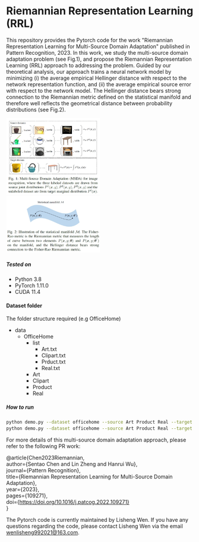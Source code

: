 # Riemannian Representation Learning (RRL)


This repository provides the Pytorch code for the work "Riemannian Representation Learning for Multi-Source Domain Adaptation" published in Pattern Recognition, 2023. In this work, we study the multi-source domain adaptation problem (see Fig.1), and propose the Riemannian Representation Learning (RRL) approach to addressing the problem. Guided by our theoretical analysis, our approach trains a neural network model by minimizing (i) the average empirical Hellinger distance with respect to the network representation function, and (ii) the average empirical source error with respect to the network model. The Hellinger distance bears strong connection to the Riemannian metric defined on the statistical manifold and therefore well reflects the geometrical distance between probability distributions (see Fig.2).

<img src="Problem.jpg" width="50%">

<img src="Manifold.jpg" width="50%">

##### Tested on
* Python 3.8
* PyTorch 1.11.0
* CUDA 11.4

#### Dataset folder
The folder structure required (e.g OfficeHome)
- data
  - OfficeHome
    - list
      - Art.txt
      - Clipart.txt
      - Prduct.txt
      - Real.txt
    - Art
    - Clipart
    - Product
    - Real


##### How to run

```bash
python demo.py --dataset officehome --source Art Product Real --target Clipart --phase pretrain --gpu 0 --net resnet --steps 200000 --start_update_step 2000 --update_interval 2000 --message "Riemannian Representation Learning" --patience 45 --lr 0.01 --lr_mult 0.1 0.1 1 1
python demo.py --dataset officehome --source Art Product Real --target Clipart --phase train --gpu 0 --net resnet --steps 200000 --start_update_step 2000 --update_interval 2000 --message "Riemannian Representation Learning" --patience 45 --lr 0.01 --lr_mult 0.1 0.1 1 1
```


For more details of this multi-source domain adaptation approach,  please refer to the following PR work: 

@article{Chen2023Riemannian,  
  author={Sentao Chen and Lin Zheng and Hanrui Wu},  
  journal={Pattern Recognition},   
  title={Riemannian Representation Learning for Multi-Source Domain Adaptation},   
  year={2023},   
  pages={109271},  
  doi={https://doi.org/10.1016/j.patcog.2022.109271}  
  }
  
The Pytorch code is currently maintained by Lisheng Wen. If you have any questions regarding the code, please contact Lisheng Wen via the email wenlisheng992021@163.com.
